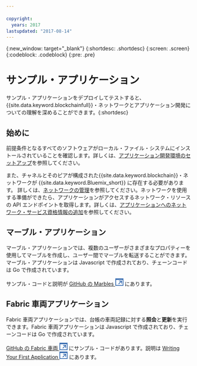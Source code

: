 ```yaml
---

copyright:
  years: 2017
lastupdated: "2017-08-14"
---
```


{:new_window: target="_blank"}
{:shortdesc: .shortdesc}
{:screen: .screen}
{:codeblock: .codeblock}
{:pre: .pre}

# サンプル・アプリケーション

サンプル・アプリケーションをデプロイしてテストすると、{{site.data.keyword.blockchainfull}}・ネットワークとアプリケーション開発についての理解を深めることができます。{:shortdesc}

## 始めに

前提条件となるすべてのソフトウェアがローカル・ファイル・システムにインストールされていることを確認します。詳しくは、[アプリケーション開発環境のセットアップ](/docs/services/blockchain/v10_application.html#setting-up-application-development-environment)を参照してください。

また、チャネルとそのピアが構成された{{site.data.keyword.blockchain}}・ネットワークが {{site.data.keyword.Bluemix_short}} に存在する必要があります。
詳しくは、[ネットワークの管理](/docs/services/blockchain/get_start.html)を参照してください。ネットワークを使用する準備ができたら、アプリケーションがアクセスするネットワーク・リソースの API エンドポイントを取得します。詳しくは、[アプリケーションへのネットワーク・サービス資格情報の追加](../v10_application.html#adding-network-service-credentials-to-your-application)を参照してください。


## マーブル・アプリケーション

マーブル・アプリケーションでは、複数のユーザーがさまざまなプロパティーを使用してマーブルを作成し、ユーザー間でマーブルを転送することができます。
マーブル・アプリケーションは Javascript で作成されており、チェーンコードは Go で作成されています。

サンプル・コードと説明が [GitHub の Marbles ![外部リンク・アイコン](../images/external_link.svg "外部リンク・アイコン")](https://github.com/IBM-Blockchain/marbles) にあります。


## Fabric 車両アプリケーション

Fabric 車両アプリケーションでは、台帳の車両記録に対する**照会**と**更新**を実行できます。Fabric 車両アプリケーションは Javascript で作成されており、チェーンコードは Go で作成されています。

[GitHub の Fabric 車両 ![外部リンク・アイコン](../images/external_link.svg "外部リンク・アイコン")](https://github.com/hyperledger/fabric-samples/tree/release/fabcar) にサンプル・コードがあります。説明は [Writing Your First Application ![外部リンク・アイコン](../images/external_link.svg "外部リンク・アイコン")](http://hyperledger-fabric.readthedocs.io/en/latest/write_first_app.html) にあります。

<!-- 
## High available application
-->
<!--
The high available application demonstrate how to enable the following features to ensure the high availability of a {{site.data.keyword.blockchain}} network.
1. Have 2 peers and have your application smart enough to talk to one and if it is getting errors or no response switch over to the other.
2. Same for orderers, 2 or 3 and have your application smart enough to fail over if needed.
OR put orderers/peers behind a load balancer.
-->
